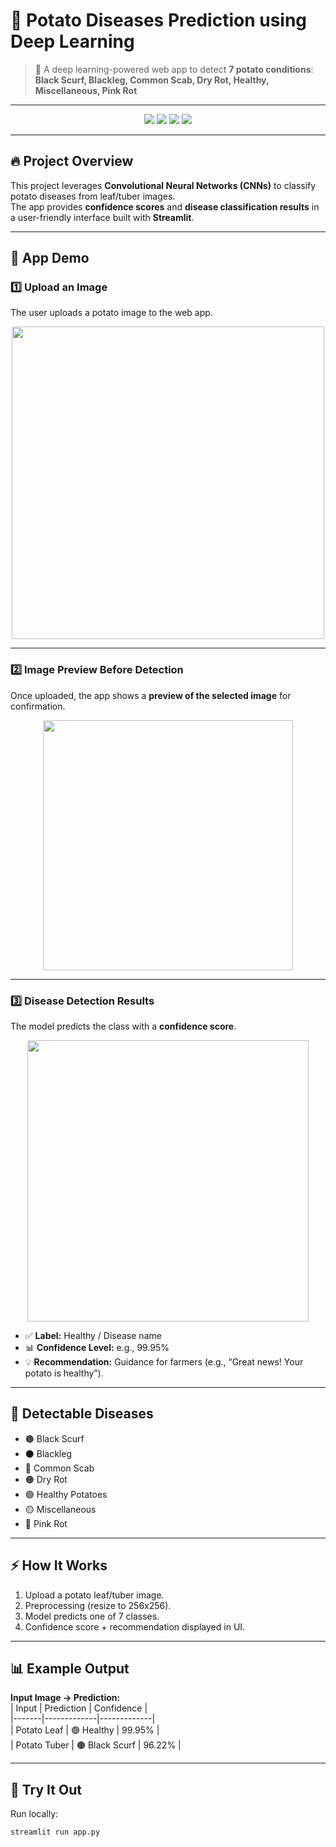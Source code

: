 # 🥔 Potato Diseases Prediction using Deep Learning

> 🌿 A deep learning-powered web app to detect **7 potato conditions**:  
**Black Scurf, Blackleg, Common Scab, Dry Rot, Healthy, Miscellaneous, Pink Rot**  

---

<p align="center">
  <img src="https://img.shields.io/badge/Python-3.8+-blue" />
  <img src="https://img.shields.io/badge/TensorFlow/Keras-✅-orange" />
  <img src="https://img.shields.io/badge/Streamlit-App-red" />
  <img src="https://img.shields.io/badge/Dataset-Potato%20Images-green" />
</p>

---

## 🔥 Project Overview

This project leverages **Convolutional Neural Networks (CNNs)** to classify potato diseases from leaf/tuber images.  
The app provides **confidence scores** and **disease classification results** in a user-friendly interface built with **Streamlit**.

---

## 📸 App Demo

### 1️⃣ Upload an Image  
The user uploads a potato image to the web app.  
<p align="center">
  <img src="assets/ui_upload.png" width="500" />
</p>

---

### 2️⃣ Image Preview Before Detection  
Once uploaded, the app shows a **preview of the selected image** for confirmation.  
<p align="center">
  <img src="assets/ui_preview.png" width="400" />
</p>

---

### 3️⃣ Disease Detection Results  
The model predicts the class with a **confidence score**.  
<p align="center">
  <img src="assets/ui_results.png" width="450" />
</p>

- ✅ **Label:** Healthy / Disease name  
- 📊 **Confidence Level:** e.g., 99.95%  
- 💡 **Recommendation:** Guidance for farmers (e.g., “Great news! Your potato is healthy”).  

---

## 🧩 Detectable Diseases

- 🟤 Black Scurf  
- ⚫ Blackleg  
- 🤎 Common Scab  
- 🟠 Dry Rot  
- 🟢 Healthy Potatoes  
- 🟡 Miscellaneous  
- 🌸 Pink Rot  

---

## ⚡ How It Works

1. Upload a potato leaf/tuber image.  
2. Preprocessing (resize to 256x256).  
3. Model predicts one of 7 classes.  
4. Confidence score + recommendation displayed in UI.  

---

## 📊 Example Output

**Input Image → Prediction:**  
| Input | Prediction | Confidence |  
|-------|-------------|-------------|  
| Potato Leaf | 🟢 Healthy | 99.95% |  
| Potato Tuber | 🟤 Black Scurf | 96.22% |  

---

## 🚀 Try It Out

Run locally:  
```bash
streamlit run app.py
